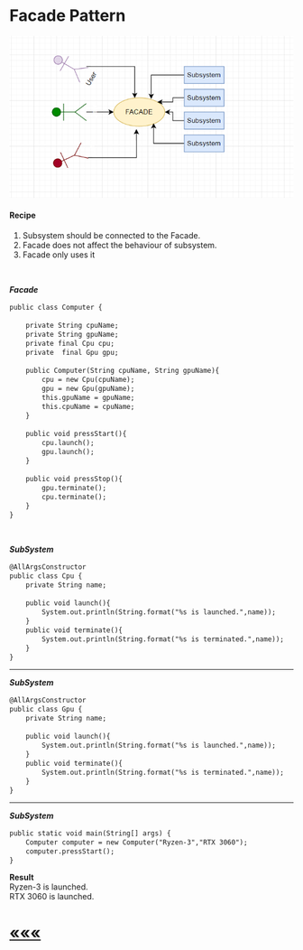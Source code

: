 # Facade Pattern
![img.png](img.png)

#### Recipe
1) Subsystem should be connected to the Facade.
2) Facade does not affect the behaviour of subsystem.
3) Facade only uses it

<br>

**_Facade_**


    public class Computer {

        private String cpuName;
        private String gpuName;
        private final Cpu cpu;
        private  final Gpu gpu;

        public Computer(String cpuName, String gpuName){
            cpu = new Cpu(cpuName);
            gpu = new Gpu(gpuName);
            this.gpuName = gpuName;
            this.cpuName = cpuName;
        }

        public void pressStart(){
            cpu.launch();
            gpu.launch();
        }

        public void pressStop(){
            gpu.terminate();
            cpu.terminate();
        }
    }    
<br>

**_SubSystem_**


    @AllArgsConstructor
    public class Cpu {
        private String name;

        public void launch(){
            System.out.println(String.format("%s is launched.",name));
        }
        public void terminate(){
            System.out.println(String.format("%s is terminated.",name));
        }
    }

***
**_SubSystem_**


    @AllArgsConstructor
    public class Gpu {
        private String name;

        public void launch(){
            System.out.println(String.format("%s is launched.",name));
        }
        public void terminate(){
            System.out.println(String.format("%s is terminated.",name));
        }   
    }
***
**_SubSystem_**


    public static void main(String[] args) {
        Computer computer = new Computer("Ryzen-3","RTX 3060");
        computer.pressStart();
    }
**Result**\
Ryzen-3 is launched.\
RTX 3060 is launched.

# [«««](https://github.com/MedetHasanUgurlu/Design-Patterns)
